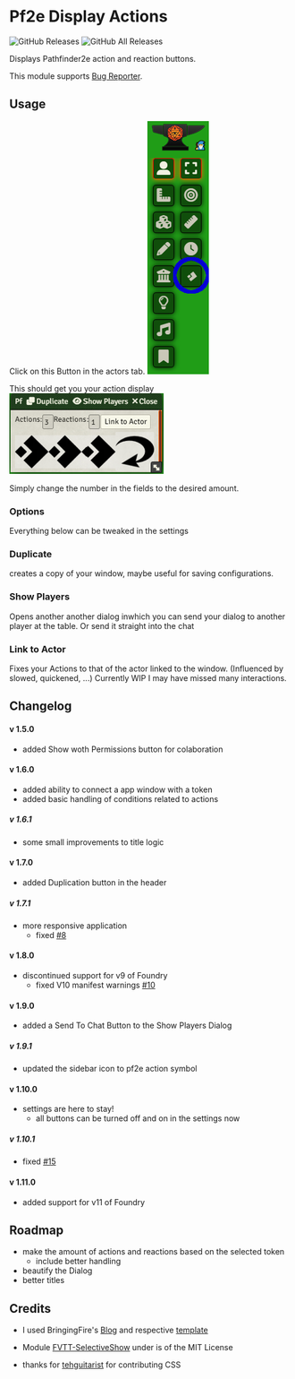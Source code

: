 # Pf2e Display Actions

![GitHub Releases](https://img.shields.io/badge/dynamic/json?label=Downloads@latest&query=assets%5B1%5D.download_count&url=https%3A%2F%2Fapi.github.com%2Frepos%2FMoonIsFalling%2Fpf2e-display-actions%2Freleases%2Flatest)
![GitHub All Releases](https://img.shields.io/github/downloads/MoonIsFalling/pf2e-display-actions/total?label=Downloads+total)

Displays Pathfinder2e action and reaction buttons.

This module supports [Bug Reporter](https://github.com/League-of-Foundry-Developers/bug-reporter).

## Usage

Click on this Button in the actors tab. ![Button in the actors tab](usage.png)

This should get you your action display ![action display dialog](dialog.png)

Simply change the number in the fields to the desired amount.

### Options
Everything below can be tweaked in the settings
### Duplicate
creates a copy of your window, maybe useful for saving configurations.
### Show Players
Opens another another dialog inwhich you can send your dialog to another player at the table. Or send it straight into the chat
### Link to Actor
Fixes your Actions to that of the actor linked to the window. (Influenced by slowed, quickened, ...)
Currently WIP I may have missed many interactions.

## Changelog
#### v 1.5.0
- added Show woth Permissions button for colaboration 
#### v 1.6.0
- added ability to connect a app window with a token
- added basic handling of conditions related to actions
##### v 1.6.1
- some small improvements to title logic
#### v 1.7.0
- added Duplication button in the header
##### v 1.7.1
- more responsive application
  - fixed [#8](https://github.com/MoonIsFalling/pf2e-display-actions/issues/8)
#### v 1.8.0
- discontinued support for v9 of Foundry
  - fixed V10 manifest warnings [#10](https://github.com/MoonIsFalling/pf2e-display-actions/issues/10)
#### v 1.9.0
- added a Send To Chat Button to the Show Players Dialog
##### v 1.9.1
- updated the sidebar icon to pf2e action symbol
#### v 1.10.0
- settings are here to stay!
  - all buttons can be turned off and on in the settings now
##### v 1.10.1
- fixed [#15](https://github.com/MoonIsFalling/pf2e-display-actions/issues/15)
#### v 1.11.0
- added support for v11 of Foundry
## Roadmap
- make the amount of actions and reactions based on the selected token
    - include better handling
- beautify the Dialog
- better titles

## Credits
- I used BringingFire's [Blog](https://bringingfire.com/blog/intro-to-foundry-module-development) and respective [template](https://github.com/BringingFire/foundry-module-ts-template)

- Module [FVTT-SelectiveShow](https://github.com/moo-man/FVTT-SelectiveShow) under is of the MIT License

- thanks for [tehguitarist](https://github.com/tehguitarist) for contributing CSS
